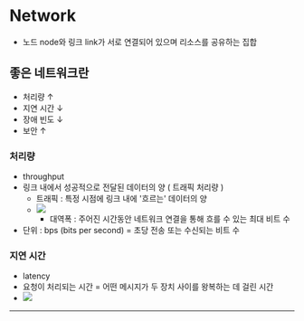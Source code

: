 # Network

- 노드 node와 링크 link가 서로 연결되어 있으며 리소스를 공유하는 집합

## 좋은 네트워크란

- 처리량 ↑
- 지연 시간 ↓
- 장애 빈도 ↓
- 보안 ↑

### 처리량

- throughput
- 링크 내에서 성공적으로 전달된 데이터의 양 ( 트래픽 처리량 )
  - 트래픽 : 특정 시점에 링크 내에 '흐르는' 데이터의 양
  - ![](https://thebook.io/img/080326/069_1.jpg)
    - 대역폭 : 주어진 시간동안 네트워크 연결을 통해 흐를 수 있는 최대 비트 수
- 단위 : bps (bits per second) = 초당 전송 또는 수신되는 비트 수

### 지연 시간

- latency
- 요청이 처리되는 시간 = 어떤 메시지가 두 장치 사이를 왕복하는 데 걸린 시간
- ![](https://velog.velcdn.com/images/hyein0112/post/80304e9b-a35c-4ef7-b46b-dce9ac71df94/image.png)

---
